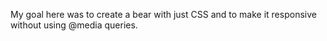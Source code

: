 My goal here was to create a bear with just CSS and to make it responsive without using @media queries.

